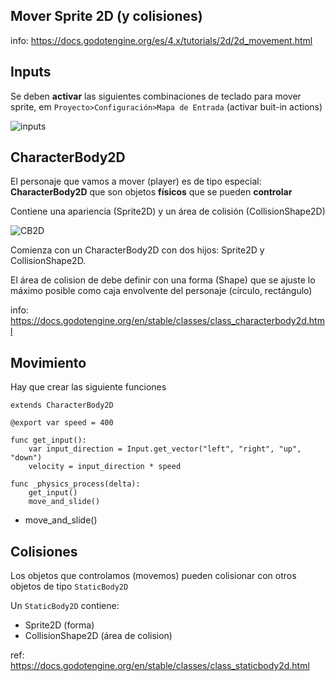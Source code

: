 ## Mover Sprite 2D (y colisiones) 

info: https://docs.godotengine.org/es/4.x/tutorials/2d/2d_movement.html




## Inputs 

Se deben **activar** las siguientes combinaciones de teclado para mover sprite, em ``Proyecto>Configuración>Mapa de Entrada`` (activar buit-in actions)

![inputs](https://docs.godotengine.org/es/4.x/_images/movement_inputs.webp)


## CharacterBody2D 

El personaje que vamos a mover (player) es de tipo especial: **CharacterBody2D**  que son objetos **físicos** que se pueden **controlar**

Contiene una apariencia (Sprite2D) y un área de colisión (CollisionShape2D) 

![CB2D](https://docs.godot.community/_images/kbscene.webp) 


Comienza con un CharacterBody2D con dos hijos: Sprite2D y CollisionShape2D.

El área de colision de debe definir con una forma (Shape) que se ajuste lo máximo posible como caja envolvente del personaje (círculo, rectángulo) 

info: https://docs.godotengine.org/en/stable/classes/class_characterbody2d.html


## Movimiento 

Hay que crear las siguiente funciones 

```
extends CharacterBody2D

@export var speed = 400

func get_input():
	var input_direction = Input.get_vector("left", "right", "up", "down")
	velocity = input_direction * speed

func _physics_process(delta):
	get_input()
	move_and_slide()

```


* move_and_slide()






## Colisiones

Los objetos que controlamos (movemos) pueden colisionar con otros objetos de tipo ``StaticBody2D``

Un ``StaticBody2D`` contiene:

- Sprite2D (forma)
- CollisionShape2D (área de colision) 

ref: https://docs.godotengine.org/en/stable/classes/class_staticbody2d.html



 
